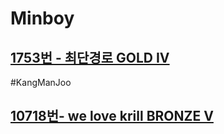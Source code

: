 # Minboy
## [1753번 - 최단경로 GOLD IV](https://www.acmicpc.net/problem/1753)

#KangManJoo
## [10718번- we love krill BRONZE V](https://www.acmicpc.net/problem/10718)
